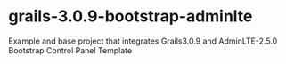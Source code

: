 # grails-3.0.9-bootstrap-adminlte
Example and base project that integrates Grails3.0.9 and AdminLTE-2.5.0 Bootstrap Control Panel Template

